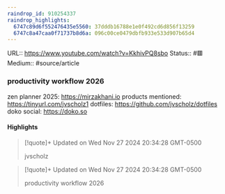 ```yaml
---
raindrop_id: 910254337
raindrop_highlights:
  6747c89d6f552476435e5560: 37dddb16788e1e0f492cd6d856f13259
  6747c8a47caa0f71737b8d6a: 096c00ce0479dbfb933e533d907b65d4
---
```


URL:: https://www.youtube.com/watch?v=KkhivPQ8sbo
Status:: #🟥
Medium:: #source/article


### productivity workflow 2026

zen planner 2025: https://mirzakhani.io
products mentioned: https://tinyurl.com/jvscholz1
dotfiles: https://github.com/jvscholz/dotfiles
doko social: https://doko.so

#### Highlights

> [!quote]+ Updated on Wed Nov 27 2024 20:34:28 GMT-0500
>
> jvscholz

> [!quote]+ Updated on Wed Nov 27 2024 20:34:28 GMT-0500
>
> productivity workflow 2026
